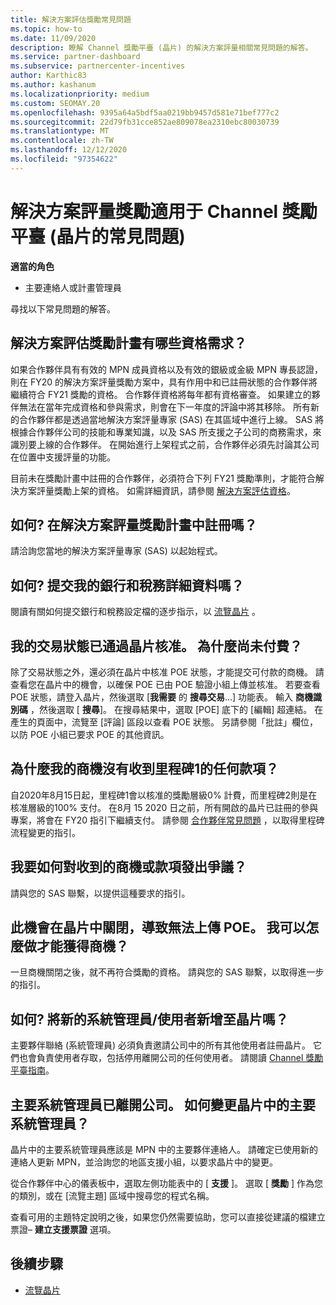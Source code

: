 ```yaml
---
title: 解決方案評估獎勵常見問題
ms.topic: how-to
ms.date: 11/09/2020
description: 瞭解 Channel 獎勵平臺 (晶片) 的解決方案評量相關常見問題的解答。
ms.service: partner-dashboard
ms.subservice: partnercenter-incentives
author: Karthic83
ms.author: kashanum
ms.localizationpriority: medium
ms.custom: SEOMAY.20
ms.openlocfilehash: 9395a64a5bdf5aa0219bb9457d581e71bef777c2
ms.sourcegitcommit: 22d79fb31cce852ae809078ea2310ebc80030739
ms.translationtype: MT
ms.contentlocale: zh-TW
ms.lasthandoff: 12/12/2020
ms.locfileid: "97354622"
---
```

# <a name="solution-assessment-incentives-faq-for-the-channel-incentives-platform-chip"></a>解決方案評量獎勵適用于 Channel 獎勵平臺 (晶片的常見問題)  

**適當的角色**

- 主要連絡人或計畫管理員

尋找以下常見問題的解答。

## <a name="what-are-the-eligibility-requirements-for-the-solution-assessment-incentive-program"></a>解決方案評估獎勵計畫有哪些資格需求？

如果合作夥伴具有有效的 MPN 成員資格以及有效的銀級或金級 MPN 專長認證，則在 FY20 的解決方案評量獎勵方案中，具有作用中和已註冊狀態的合作夥伴將繼續符合 FY21 獎勵的資格。 合作夥伴資格將每年都有資格審查。  如果建立的夥伴無法在當年完成資格和參與需求，則會在下一年度的評論中將其移除。  所有新的合作夥伴都是透過當地解決方案評量專家 (SAS) 在其區域中進行上線。  SAS 將根據合作夥伴公司的技能和專業知識，以及 SAS 所支援之子公司的商務需求，來識別要上線的合作夥伴。
在開始進行上架程式之前，合作夥伴必須先討論其公司在位置中支援評量的功能。 

目前未在獎勵計畫中註冊的合作夥伴，必須符合下列 FY21 獎勵準則，才能符合解決方案評量獎勵上架的資格。 如需詳細資訊，請參閱 [解決方案評估資格](chip-solutions-assessment-eligible.md)。

## <a name="how-do-i-enroll-in-the-solution-assessments-incentive-program"></a>如何? 在解決方案評量獎勵計畫中註冊嗎？

請洽詢您當地的解決方案評量專家 (SAS) 以起始程式。

## <a name="how-do-i-submit-my-bank-and-tax-details"></a>如何? 提交我的銀行和稅務詳細資料嗎？

閱讀有關如何提交銀行和稅務設定檔的逐步指示，以 [流覽晶片](chip-intro.md) 。

## <a name="my-deal-status-has-been-approved-in-chip-why-hasnt-it-been-paid-yet"></a>我的交易狀態已通過晶片核准。 為什麼尚未付費？

除了交易狀態之外，還必須在晶片中核准 POE 狀態，才能提交可付款的商機。 請查看您在晶片中的機會，以確保 POE 已由 POE 驗證小組上傳並核准。 若要查看 POE 狀態，請登入晶片，然後選取 [**我需要** 的 **搜尋交易**...] 功能表。 輸入 **商機識別碼** ，然後選取 [ **搜尋**]。 在搜尋結果中，選取 [POE] 底下的 [編輯] 超連結。 在產生的頁面中，流覽至 [評論] 區段以查看 POE 狀態。 另請參閱「批註」欄位，以防 POE 小組已要求 POE 的其他資訊。

## <a name="why-did-i-not-receive-any-payment-for-milestone-1-for-my-opportunity"></a>為什麼我的商機沒有收到里程碑1的任何款項？

自2020年8月15日起，里程碑1會以核准的獎勵層級0% 計費，而里程碑2則是在核准層級的100% 支付。 在8月 15 2020 日之前，所有開啟的晶片已註冊的參與專案，將會在 FY20 指引下繼續支付。 請參閱 [合作夥伴常見問題](https://assetsprod.microsoft.com/solution-assessment-incentive-program-faq.pdf) ，以取得里程碑流程變更的指引。

## <a name="how-to-i-dispute-an-opportunity-or-payment-i-received"></a>我要如何對收到的商機或款項發出爭議？

請與您的 SAS 聯繫，以提供這種要求的指引。

## <a name="the-opportunity-is-closed-in-chip-which-is-preventing-me-from-uploading-poe-what-can-i-do-to-get-the-opportunity-paid"></a>此機會在晶片中關閉，導致無法上傳 POE。 我可以怎麼做才能獲得商機？

一旦商機關閉之後，就不再符合獎勵的資格。 請與您的 SAS 聯繫，以取得進一步的指引。

## <a name="how-do-i-add-a-new-adminuser-to-chip"></a>如何? 將新的系統管理員/使用者新增至晶片嗎？

主要夥伴聯絡 (系統管理員) 必須負責邀請公司中的所有其他使用者註冊晶片。 它們也會負責使用者存取，包括停用離開公司的任何使用者。 請閱讀 [Channel 獎勵平臺指南](chip-intro.md)。

## <a name="the-primary-admin-has-left-our-company-how-do-we-change-my-primary-admin-in-chip"></a>主要系統管理員已離開公司。 如何變更晶片中的主要系統管理員？

晶片中的主要系統管理員應該是 MPN 中的主要夥伴連絡人。 請確定已使用新的連絡人更新 MPN，並洽詢您的地區支援小組，以要求晶片中的變更。

從合作夥伴中心的儀表板中，選取左側功能表中的 [ **支援** ]。 選取 [ **獎勵** ] 作為您的類別，或在 [流覽主題] 區域中搜尋您的程式名稱。

查看可用的主題特定說明之後，如果您仍然需要協助，您可以直接從建議的檔建立票證– **建立支援票證** 選項。

## <a name="next-steps"></a>後續步驟

- [流覽晶片](chip-intro.md)
